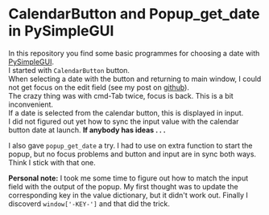 # CalendarButton and Popup_get_date in PySimpleGUI
In this repository you find some basic programmes for choosing a date with [PySimpleGUI](https://www.pysimplegui.org/en/latest/).  
I started with `CalendarButton` button.  
When selecting a date with the button and returning to main window, I could not get focus on the edit field (see my post on [github](https://github.com/PySimpleGUI/PySimpleGUI/issues/6083)).  
The crazy thing was with cmd-Tab twice, focus is back. This is a bit inconvenient.  
If a date is selected from the calendar button, this is displayed in input.  
I did not figured out yet how to sync the input value with the calendar button date at launch. **If anybody has ideas . . .** 

I also gave `popup_get_date` a try. I had to use on extra function to start the popup, but no focus problems and button and input are in sync both ways. Think I stick with that one.

**Personal note:**
I took me some time to figure out how to match the input field with the output of the popup. My first thought was to update the corresponding key in the value dictionary, but it didn't work out. Finally I discoverd `window['-KEY-']` and that did the trick.
